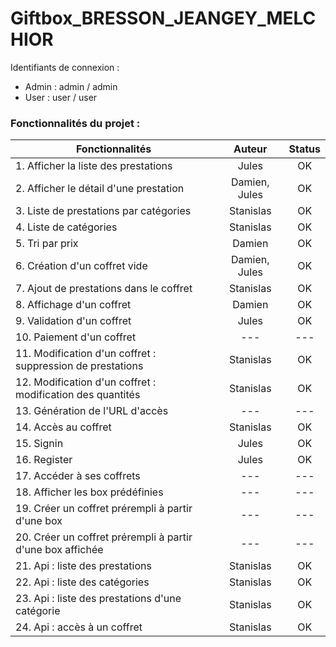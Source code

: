 # Giftbox_BRESSON_JEANGEY_MELCHIOR

Identifiants de connexion :
- Admin : admin / admin
- User : user / user

### Fonctionnalités du projet :
| Fonctionnalités                                            |      Auteur      | Status |
|------------------------------------------------------------|:----------------:|:------:|
| 1. Afficher la liste des prestations                       |      Jules       |   OK   |
| 2. Afficher le détail d'une prestation                     |  Damien, Jules   |   OK   | 
| 3. Liste de prestations par catégories                     |    Stanislas     |   OK   |
| 4. Liste de catégories                                     |    Stanislas     |   OK   |
| 5. Tri par prix                                            |      Damien      |   OK   |
| 6. Création d'un coffret vide                              |  Damien, Jules   |   OK   |
| 7. Ajout de prestations dans le coffret                    |    Stanislas     |   OK   |
| 8. Affichage d'un coffret                                  |      Damien      |   OK   |
| 9. Validation d'un coffret                                 |      Jules       |   OK   |
| 10. Paiement d'un coffret                                  |       ---        |  ---   |
| 11. Modification d'un coffret : suppression de prestations |    Stanislas     |   OK   |
| 12. Modification d'un coffret : modification des quantités |    Stanislas     |   OK   |
| 13. Génération de l'URL d'accès                            |       ---        |  ---   |
| 14. Accès au coffret                                       |    Stanislas     |   OK   |
| 15. Signin                                                 |      Jules       |   OK   |
| 16. Register                                               |      Jules       |   OK   |
| 17. Accéder à ses coffrets                                 |       ---        |  ---   |
| 18. Afficher les box prédéfinies                           |       ---        |  ---   |
| 19. Créer un coffret prérempli à partir d'une box          |       ---        |  ---   |
| 20. Créer un coffret prérempli à partir d'une box affichée |       ---        |  ---   |
| 21. Api : liste des prestations                            |    Stanislas     |   OK   |
| 22. Api : liste des catégories                             |    Stanislas     |   OK   |
| 23. Api : liste des prestations d'une catégorie            |    Stanislas     |   OK   |
| 24. Api : accès à un coffret                               |    Stanislas     |   OK   |
